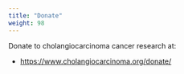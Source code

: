 ```yaml
---
title: "Donate"
weight: 98
---
```

Donate to cholangiocarcinoma cancer research at:
- https://www.cholangiocarcinoma.org/donate/